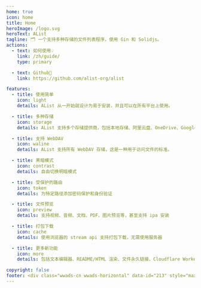 ```yaml
---
home: true
icon: home
title: Home
heroImage: /logo.svg
heroText: AList
tagline: 🗂️ 一个支持多种存储的文件列表程序，使用 Gin 和 Solidjs。
actions:
  - text: 如何使用💡
    link: /zh/guide/
    type: primary

  - text: Github🌱
    link: https://github.com/alist-org/alist

features:
  - title: 使用简单
    icon: light
    details: AList 从一开始就设计为易于安装，并且可以在所有平台上使用。

  - title: 多种存储
    icon: storage
    details: AList 支持多个存储提供商，包括本地存储、阿里云盘、OneDrive、Google Drive 等，且易于拓展。

  - title: 支持 WebDAV
    icon: waline
    details: AList 支持所有 WebDAV 存储，这是一种用于访问文件的标准。

  - title: 黑暗模式
    icon: contrast
    details: 自由切换明暗模式

  - title: 受保护的路由
    icon: token
    details: 为特定路径添加密码保护和身份验证

  - title: 文件预览
    icon: preview
    details: 支持视频、音频、文档、PDF、图片预览等，甚至支持 ipa 安装

  - title: 打包下载
    icon: cache
    details: 使用浏览器的 stream api 支持打包下载，无需使用服务器

  - title: 更多新功能
    icon: more
    details: 包括文本编辑器、README/HTML 渲染、文件永久链接、Cloudflare Workers 代理等

copyright: false
footer: <div class="wwads-cn wwads-horizontal" data-id="213" style="max-width:350px"></div> <a href="https://www.netlify.com"> <img src="https://www.netlify.com/v3/img/components/netlify-color-bg.svg" alt="Deploys by Netlify" /> </a> <div>AGPL-3.0 Licensed | Copyright © 2022-present AList</div>
---
```



